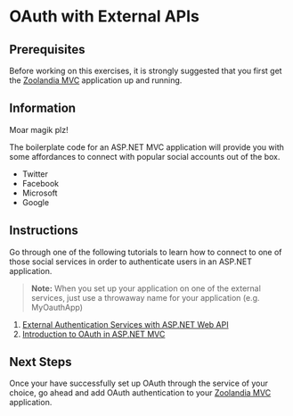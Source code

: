 # OAuth with External APIs

## Prerequisites

Before working on this exercises, it is strongly suggested that you first get the [Zoolandia MVC](./MVC_ZOOLANDIA_MVC.md) application up and running.

## Information

Moar magik plz!

The boilerplate code for an ASP.NET MVC application will provide you with some affordances to connect with popular social accounts out of the box.

* Twitter
* Facebook
* Microsoft
* Google

## Instructions

Go through one of the following tutorials to learn how to connect to one of those social services in order to authenticate users in an ASP.NET application.

> **Note:** When you set up your application on one of the external services, just use a throwaway name for your application (e.g. MyOauthApp)

1. [External Authentication Services with ASP.NET Web API](https://www.asp.net/web-api/overview/security/external-authentication-services)
2. [Introduction to OAuth in ASP.NET MVC](http://www.codeproject.com/Articles/577384/Introduction-to-OAuth-in-ASP-NET-MVC)

## Next Steps

Once your have successfully set up OAuth through the service of your choice, go ahead and add OAuth authentication to your [Zoolandia MVC](./MVC_ZOOLANDIA_MVC.md) application.